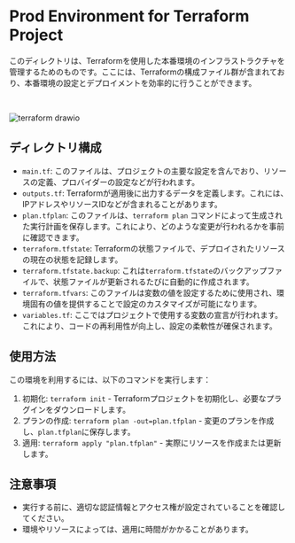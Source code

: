# Prod Environment for Terraform Project

このディレクトリは、Terraformを使用した本番環境のインフラストラクチャを管理するためのものです。ここには、Terraformの構成ファイル群が含まれており、本番環境の設定とデプロイメントを効率的に行うことができます。

<br>

![terraform drawio](https://github.com/tusmasoma/terraform-sample/assets/104899572/a8146f6c-da29-4d8b-bc30-652965656abb)


## ディレクトリ構成

- `main.tf`: このファイルは、プロジェクトの主要な設定を含んでおり、リソースの定義、プロバイダーの設定などが行われます。
- `outputs.tf`: Terraformが適用後に出力するデータを定義します。これには、IPアドレスやリソースIDなどが含まれることがあります。
- `plan.tfplan`: このファイルは、`terraform plan` コマンドによって生成された実行計画を保存します。これにより、どのような変更が行われるかを事前に確認できます。
- `terraform.tfstate`: Terraformの状態ファイルで、デプロイされたリソースの現在の状態を記録します。
- `terraform.tfstate.backup`: これは`terraform.tfstate`のバックアップファイルで、状態ファイルが更新されるたびに自動的に作成されます。
- `terraform.tfvars`: このファイルは変数の値を設定するために使用され、環境固有の値を提供することで設定のカスタマイズが可能になります。
- `variables.tf`: ここではプロジェクトで使用する変数の宣言が行われます。これにより、コードの再利用性が向上し、設定の柔軟性が確保されます。

## 使用方法

この環境を利用するには、以下のコマンドを実行します：

1. 初期化: `terraform init` - Terraformプロジェクトを初期化し、必要なプラグインをダウンロードします。
2. プランの作成: `terraform plan -out=plan.tfplan` - 変更のプランを作成し、`plan.tfplan`に保存します。
3. 適用: `terraform apply "plan.tfplan"` - 実際にリソースを作成または更新します。

## 注意事項

- 実行する前に、適切な認証情報とアクセス権が設定されていることを確認してください。
- 環境やリソースによっては、適用に時間がかかることがあります。
